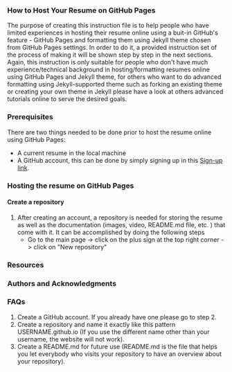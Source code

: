 ### How to Host Your Resume on GitHub Pages
 The purpose of creating this instruction file is to help people who have limited experiences in hosting their resume online using a buit-in GitHub's feature - GitHub Pages and formatting them using Jekyll theme chosen from GitHub Pages settings. In order to do it, a provided instruction set of the process of making it will be shown step by step in the next sections. Again, this instruction is only suitable for people who don't have much experience/technical background in hosting/formatting resumes online using GitHub Pages and Jekyll theme, for others who want to do advanced formatting using Jekyll-supported theme such as forking an existing theme or creating your own theme in Jekyll please have a look at others advanced tutorials online to serve the desired goals.

### Prerequisites
 There are two things needed to be done prior to host the resume online using GitHub Pages:
-  A current resume in the local machine
-  A GitHub account, this can be done by simply signing up in this [Sign-up link](https://github.com/join).

### Hosting the resume on GitHub Pages
#### Create a repository
 1. After creating an account, a repository is needed for storing the resume as well as the documentation (images, video, README.md file, etc. ) that come with it. It can be accomplished by doing the following steps
    * Go to the main page -> click on the plus sign at the top right corner -> click on "New repository"
    

### Resources

### Authors and Acknowledgments

### FAQs


1. Create a GitHub account. If you already have one please go to step 2.
2. Create a repository and name it exactly like this pattern USERNAME.github.io (If you use the different name other than your username, the website will not work).
3. Create a README.md for future use (README.md is the file that helps you let everybody who visits your repository to have an overview about your repository).
